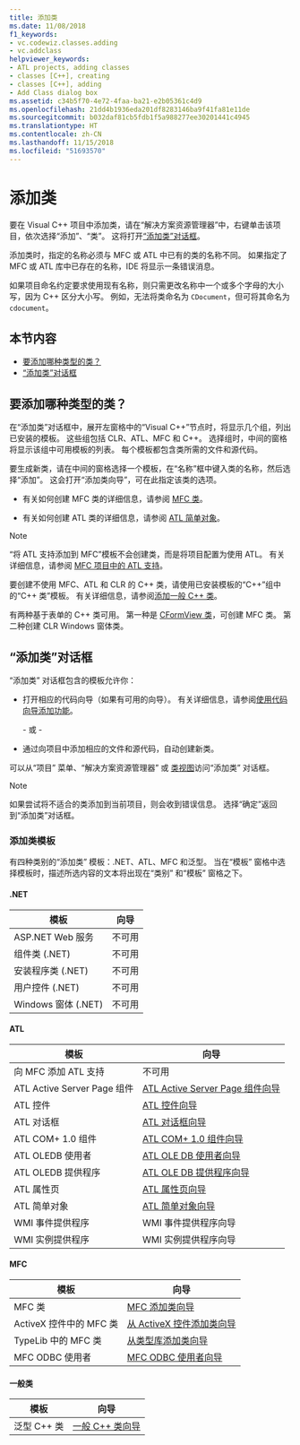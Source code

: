 ```yaml
---
title: 添加类
ms.date: 11/08/2018
f1_keywords:
- vc.codewiz.classes.adding
- vc.addclass
helpviewer_keywords:
- ATL projects, adding classes
- classes [C++], creating
- classes [C++], adding
- Add Class dialog box
ms.assetid: c34b5f70-4e72-4faa-ba21-e2b05361c4d9
ms.openlocfilehash: 21dd4b1936eda201df8283146ba9f41fa81e11de
ms.sourcegitcommit: b032daf81cb5fdb1f5a988277ee30201441c4945
ms.translationtype: HT
ms.contentlocale: zh-CN
ms.lasthandoff: 11/15/2018
ms.locfileid: "51693570"
---
```

# <a name="add-a-class"></a>添加类

要在 Visual C++ 项目中添加类，请在“解决方案资源管理器”中，右键单击该项目，依次选择“添加”、“类”。 这将打开[“添加类”对话框](#add-class-dialog-box)。

添加类时，指定的名称必须与 MFC 或 ATL 中已有的类的名称不同。 如果指定了 MFC 或 ATL 库中已存在的名称，IDE 将显示一条错误消息。

如果项目命名约定要求使用现有名称，则只需更改名称中一个或多个字母的大小写，因为 C++ 区分大小写。 例如，无法将类命名为 `CDocument`，但可将其命名为 `cdocument`。

## <a name="in-this-section"></a>本节内容

- [要添加哪种类型的类？](#what-kind-of-class-do-you-want-to-add)
- [“添加类”对话框](#add-class-dialog-box)

## <a name="what-kind-of-class-do-you-want-to-add"></a>要添加哪种类型的类？

在“添加类”对话框中，展开左窗格中的“Visual C++”节点时，将显示几个组，列出已安装的模板。 这些组包括 CLR、ATL、MFC 和 C++。 选择组时，中间的窗格将显示该组中可用模板的列表。 每个模板都包含类所需的文件和源代码。

要生成新类，请在中间的窗格选择一个模板，在“名称”框中键入类的名称，然后选择“添加”。 这会打开“添加类向导”，可在此指定该类的选项。

- 有关如何创建 MFC 类的详细信息，请参阅 [MFC 类](../mfc/reference/adding-an-mfc-class.md)。

- 有关如何创建 ATL 类的详细信息，请参阅 [ATL 简单对象](../atl/reference/adding-an-atl-simple-object.md)。

> [!NOTE]
> “将 ATL 支持添加到 MFC”模板不会创建类，而是将项目配置为使用 ATL。 有关详细信息，请参阅 [MFC 项目中的 ATL 支持](../mfc/reference/adding-atl-support-to-your-mfc-project.md)。

要创建不使用 MFC、ATL 和 CLR 的 C++ 类，请使用已安装模板的“C++”组中的“C++ 类”模板。 有关详细信息，请参阅[添加一般 C++ 类](../ide/adding-a-generic-cpp-class.md)。

有两种基于表单的 C++ 类可用。 第一种是 [CFormView 类](../mfc/reference/cformview-class.md)，可创建 MFC 类。 第二种创建 CLR Windows 窗体类。

## <a name="add-class-dialog-box"></a>“添加类”对话框

“添加类”  对话框包含的模板允许你：

- 打开相应的代码向导（如果有可用的向导）。 有关详细信息，请参阅[使用代码向导添加功能](../ide/adding-functionality-with-code-wizards-cpp.md)。

   \- 或 -

- 通过向项目中添加相应的文件和源代码，自动创建新类。

可以从“项目”  菜单、“解决方案资源管理器”  或 [类视图](/visualstudio/ide/viewing-the-structure-of-code)访问“添加类” 对话框。

> [!NOTE]
> 如果尝试将不适合的类添加到当前项目，则会收到错误信息。 选择“确定”返回到“添加类”对话框。

### <a name="add-class-templates"></a>添加类模板

有四种类别的“添加类”  模板：.NET、ATL、MFC 和泛型。 当在“模板”  窗格中选择模板时，描述所选内容的文本将出现在“类别”  和“模板”  窗格之下。

#### <a name="net"></a>.NET

|模板|向导|
|--------------|------------|
|ASP.NET Web 服务|不可用|
|组件类 (.NET)|不可用|
|安装程序类 (.NET)|不可用|
|用户控件 (.NET)|不可用|
|Windows 窗体 (.NET)|不可用|

#### <a name="atl"></a>ATL

|模板|向导|
|--------------|------------|
|向 MFC 添加 ATL 支持|不可用|
|ATL Active Server Page 组件|[ATL Active Server Page 组件向导](../atl/reference/atl-active-server-page-component-wizard.md)|
|ATL 控件|[ATL 控件向导](../atl/reference/atl-control-wizard.md)|
|ATL 对话框|[ATL 对话框向导](../atl/reference/atl-dialog-wizard.md)|
|ATL COM+ 1.0 组件|[ATL COM+ 1.0 组件向导](../atl/reference/atl-com-plus-1-0-component-wizard.md)|
|ATL OLEDB 使用者|[ATL OLE DB 使用者向导](../atl/reference/atl-ole-db-consumer-wizard.md)|
|ATL OLEDB 提供程序|[ATL OLE DB 提供程序向导](../atl/reference/atl-ole-db-provider-wizard.md)|
|ATL 属性页|[ATL 属性页向导](../atl/reference/atl-property-page-wizard.md)|
|ATL 简单对象|[ATL 简单对象向导](../atl/reference/atl-simple-object-wizard.md)|
|WMI 事件提供程序|WMI 事件提供程序向导|
|WMI 实例提供程序|WMI 实例提供程序向导|

#### <a name="mfc"></a>MFC

|模板|向导|
|--------------|------------|
|MFC 类|[MFC 添加类向导](../mfc/reference/mfc-add-class-wizard.md)|
|ActiveX 控件中的 MFC 类|[从 ActiveX 控件添加类向导](../ide/add-class-from-activex-control-wizard.md)|
|TypeLib 中的 MFC 类|[从类型库添加类向导](../mfc/reference/add-class-from-typelib-wizard.md)|
|MFC ODBC 使用者|[MFC ODBC 使用者向导](../mfc/reference/mfc-odbc-consumer-wizard.md)|

#### <a name="generic-classes"></a>一般类

|模板|向导|
|--------------|------------|
|泛型 C++ 类|[一般 C++ 类向导](../ide/generic-cpp-class-wizard.md)|
